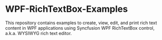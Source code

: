 # WPF-RichTextBox-Examples
This repository contains examples to create, view, edit, and print rich text content in WPF applications using Syncfusion WPF RichTextBox control, a.k.a. WYSIWYG rich text editor.
